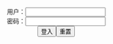 <center>用户：<INPUT TYPE="text" NAME="" id="name"><br></center>
<center>密码：<INPUT TYPE="password" NAME="" id="pass"><br></center>
<center><INPUT TYPE="button" value="登入" onclick="check()"><INPUT TYPE="reset" value="重置"></center>
<div style="display: none" id="dmb">
<table id="tbc" style="white-space:pre">
</table>
<button onclick="toggleb()">toggle</button>
<button onclick="loadparse()">loadparse</button>
<br>
<!-- 🌸<br>🍅-　-🍑<hr>🍀 --><textarea rows="30" cols="100" style="display: none" id="tar">

<p><font size="4""><b>
【二次元】アナルをアピールしてくるビッチ女に勃起がとまらん… - ３次エロ画像 - エロ画像</b></font>
https://ja.porn-images-xxx.com/image/two-dimensional-erection-does-not-stop-for-a-woman-who-appeals/

https://static8.porn-images-xxx.com/upload/20210414/911/932356/p=700/1.jpg
https://static8.porn-images-xxx.com/upload/20210414/911/932356/p=700/10.jpg
https://static8.porn-images-xxx.com/upload/20210414/911/932356/p=700/15.jpg

<font size="1" style="color:#DCDCDC"><b>2021/11/8 下午9:49:52</b></font>

<p><font size="4""><b>
Hane Ame - Nyotengu Photobook - エロコスプレ</b></font>
https://ja.hentai-cosplays.com/image/hane-ame-nyotengu-photobook/

https://static5.hentai-cosplays.com/upload/20211028/245/250070/p=700/101.jpg

<font size="1" style="color:#DCDCDC"><b>2021/11/10 下午10:26:26</b></font>

<p><font size="4""><b>
kaya萱 cosplay collection - エロコスプレ</b></font>
https://ja.hentai-cosplays.com/image/kaya-cosplay-collection/

https://static4.hentai-cosplays.com/upload/20210305/209/213940/p=700/754.jpg

<font size="1" style="color:#DCDCDC"><b>2021/11/10 下午10:39:07</b></font>

<p><font size="4""><b>
Hane Ame - Raiden Shogun - エロコスプレ</b></font>
https://ja.hentai-cosplays.com/image/hane-ame-raiden-shogun/

https://static5.hentai-cosplays.com/upload/20211109/246/251102/p=700/45.jpg

<font size="1" style="color:#DCDCDC"><b>2021/11/10 上午10:48:46</b></font>

<p><font size="4""><b>
Hane Ame - Nyotengu Neko - エロコスプレ</b></font>
https://ja.hentai-cosplays.com/image/hane-ame-nyotengu-neko/

https://static5.hentai-cosplays.com/upload/20211027/245/250055/p=700/22.jpg

<font size="1" style="color:#DCDCDC"><b>2021/11/10 上午10:47:49</b></font>

<p><font size="4""><b>
おなごの極上腿肉のエロ画像 part91 - エロコスプレ</b></font>
https://ja.hentai-cosplays.com/image/erotic-image-of-the-upper-thigh-meat-of-the-stomach-part91/

https://static9.porn-images-xxx.com/upload/20211110/937/958953/p=700/6.jpg
https://static9.porn-images-xxx.com/upload/20211110/937/958953/p=700/9.jpg
https://static5.hentai-cosplays.com/upload/20211019/242/247626/p=700/14.jpg

<font size="1" style="color:#DCDCDC"><b>2021/11/10 下午3:23:22</b></font>

<p><font size="4""><b>
[ArtGravia] Vol.111 猫九酱Sakura - エロコスプレ</b></font>
https://ja.hentai-cosplays.com/image/artgravia-vol111-cat-kuk-sakura/

https://static5.hentai-cosplays.com/upload/20211110/246/251151/p=305/63.jpg

<font size="1" style="color:#DCDCDC"><b>2021/11/10 下午9:37:33</b></font>

<p><font size="4""><b>
XIUREN No.3587: Zhu Ke Er (朱可儿Flower) 1 - 12 - エロコスプレ</b></font>
https://ja.hentai-cosplays.com/image/xiuren-no3587-zhu-ke-er-1/page/12/

https://static5.hentai-cosplays.com/upload/20211110/246/251183/p=700/48.jpg
https://static5.hentai-cosplays.com/upload/20211110/246/251183/p=700/50.jpg

<font size="1" style="color:#DCDCDC"><b>2021/11/10 下午7:30:39</b></font>

<p><font size="4""><b>
[Pixiv] xaqq (26514413) [SUSPENDED] [Pixiv] xaqq (26514413) [SUSPENDED] - エロ２次画像</b></font>
https://ja.hentai-img.com/image/pixiv-xaqq-26514413-suspended-pixiv-xaqq-26514413-suspended-2/

https://static12.hentai-img.com/upload/20210429/765/782476/p=700/310.jpg

<font size="1" style="color:#DCDCDC"><b>2021/11/8 下午9:52:31</b></font>

<p><font size="4""><b>
[Pixiv] DWCPcat (7701369) [Pixiv] 色貓廚房 (7701369) - エロ２次画像</b></font>
https://ja.hentai-img.com/image/pixiv-dwcpcat-7701369-pixiv--7701369-3/

https://static12.hentai-img.com/upload/20210503/768/785631/p=700/16.jpg
https://static12.hentai-img.com/upload/20210503/768/785631/p=700/25.jpg
https://static12.hentai-img.com/upload/20210503/768/785631/p=700/27.jpg
https://static12.hentai-img.com/upload/20210503/768/785631/p=700/31.jpg
https://static12.hentai-img.com/upload/20210503/768/785631/p=700/45.jpg
https://static12.hentai-img.com/upload/20210503/768/785631/p=700/75.jpg

<font size="1" style="color:#DCDCDC"><b>2021/11/8 下午10:12:24</b></font>

<p><font size="4""><b>
【画像】壇蜜さん、もう見せてない部分がオマンティスの中身だけということが判明ω ω ω - ３次エロ画像 - エロ画像</b></font>
https://ja.porn-images-xxx.com/image/image-danmitsu-san-it-turns-out-that-the-part-that-is-not-showing-anymore-is-only-the-contents-of-the-omantis---/

https://static8.porn-images-xxx.com/upload/20210413/911/932168/p=700/1.jpg
https://static8.porn-images-xxx.com/upload/20210413/911/932168/p=700/3.jpg
https://static8.porn-images-xxx.com/upload/20210413/911/932168/p=700/5.jpg

<font size="1" style="color:#DCDCDC"><b>2021/11/8 下午10:01:40</b></font>

<font size="4""><b>
Artist - Aoin Artist - 白穹陸 - エロ２次画像</b></font>
https://ja.hentai-img.com/image/artist-aoin-artist-/

https://static13.hentai-img.com/upload/20210704/777/795064/p=700/124.jpg

<font size="1" style="color:#1E90FF"><b>2021/11/7 下午3:48:22</b></font>

<font size="4""><b>
[Pixiv] 白穹陸 [617289] [Pixiv] 白穹陸 [617289] - エロ２次画像</b></font>
https://ja.hentai-img.com/image/pixiv--617289-pixiv--617289/

https://static9.hentai-img.com/upload/20200420/638/652539/p=700/47.jpg

<font size="1" style="color:#1E90FF"><b>2021/11/7 下午3:46:21</b></font>

<font size="4""><b>
Byoru - Byoru in Mizuryukei land - エロコスプレ</b></font>
https://ja.hentai-cosplays.com/image/byoru-byoru-in-mizuryukei-land/

https://static5.hentai-cosplays.com/upload/20210924/239/244635/p=700/53.jpg

<font size="1" style="color:#1E90FF"><b>2021/11/7 下午3:50:16</b></font>

<font size="4""><b>
具の見えないM字開脚画像 part33 - エロコスプレ</b></font>
https://ja.hentai-cosplays.com/image/m-shaped-open-leg-image-part33-without-sight-of-the-tool/

https://static9.porn-images-xxx.com/upload/20211106/937/958606/p=700/4.jpg
https://static9.porn-images-xxx.com/upload/20211106/937/958606/p=700/5.jpg
https://static9.porn-images-xxx.com/upload/20211106/937/958606/p=700/10.jpg
https://static9.porn-images-xxx.com/upload/20211106/937/958606/p=700/17.jpg
https://static9.porn-images-xxx.com/upload/20211106/937/958606/p=700/24.jpg

<font size="1" style="color:#1E90FF"><b>2021/11/6 下午9:50:00</b></font>

Artist ::: Mukka [Patreon / Pixiv] - エロ２次画像
https://ja.hentai-img.com/image/artist--mukka-patreon--pixiv-2/

https://static13.hentai-img.com/upload/20210726/780/798521/p=700/1.jpg
https://static13.hentai-img.com/upload/20210726/780/798521/p=700/14.jpg

https://static13.hentai-img.com/upload/20210726/780/798521/p=700/311.jpg

2021/11/5 下午2:06:20

【エロアニメまとめ】褐色肌のドエロイ身体をした美女・美少女たち【二次エロ】 - エロ２次画像
https://ja.hentai-img.com/image/erotic-anime-summary-beautiful-girls-with-brown-skin-doroi-bodies-secondary-erotic-1/

https://static12.hentai-img.com/upload/20210412/731/747657/p=700/9.jpg
https://static12.hentai-img.com/upload/20210412/731/747657/p=700/14.jpg
https://static12.hentai-img.com/upload/20210412/731/747657/p=700/29.jpg

2021/11/5 下午2:19:04


[Sex Syndrome] ガチ洗脳ちゃん 106cm極巨乳隠れIカップ有名セフレユーチュー〇ーレイヤー 18歳性処理便女ドМ中出し調教 ベロライブ Verotuber宝◯まりん[H] - エロコスプレ
https://ja.hentai-cosplays.com/image/sex-syndrome--106cmi-18--verotuberh/

https://static5.hentai-cosplays.com/upload/20210903/238/242842/p=700/100.jpg

2021/11/5 下午2:06:05

Hidori & Byoru - エロコスプレ
https://ja.hentai-cosplays.com/image/hidori--byoru/

https://static2.hentai-cosplays.com/upload/20200430/164/167035/p=700/16.jpg

2021/11/5 下午2:08:25

Hidori Rose - DoA Venus Bikini by Hidori Rose & Byoru - エロコスプレ
https://ja.hentai-cosplays.com/image/hidori-rose-doa-venus-bikini-by-hidori-rose--byoru/

https://static2.hentai-cosplays.com/upload/20200503/164/167138/p=700/42.jpg

2021/11/5 下午2:09:18

(C93)[KURUPIKA(Momoiro Reku)]ARTORIA PENDRAGON ALTER LANCER (Fate/Grand Order) (C93)[KURUPIKA(桃色れく)] ARTORIA PENDRAGON ALTER LANCER (Fate/Grand Order) - エロコスプレ
https://ja.hentai-cosplays.com/image/c93kurupikamomoiro-rekuartoria-pendragon-alter-lancer-fategrand-order-c93kurupika-artoria-pendragon-alter-lancer-fategrand-order/

https://static2.hentai-cosplays.com/upload/20190930/135/137732/p=700/287.jpg

2021/11/5 下午2:11:48

[Sex Syndrome] 18歳パイパンロリ神様に×××を舐めさせるのは間違っているだろうか - エロコスプレ
https://ja.hentai-cosplays.com/image/sex-syndrome-18/

https://static2.hentai-cosplays.com/upload/20200216/149/151584/p=700/328.jpg

2021/11/5 下午2:10:04

<p><font size="4""><b>
[网红COSER] 日本性感萝莉Byoru - Honoka Fortune Swimsuit - エロコスプレ</b></font>
https://ja.hentai-cosplays.com/image/byoru-honoka-fortune-swimsuit/

https://static5.hentai-cosplays.com/upload/20211108/246/250997/p=700/30.jpg

<font size="1" style="color:#DCDCDC"><b>2021/11/9 下午10:31:35</b></font>

<p><font size="4""><b>
[网红COSER] NAGISA魔物喵[fantia] - メイド〜 1 - エロコスプレ</b></font>
https://ja.hentai-cosplays.com/image/coser-nagisa-majinko-fantia-maid-1/

https://static5.hentai-cosplays.com/upload/20211019/242/247571/p=700/16.jpg

<font size="1" style="color:#DCDCDC"><b>2021/11/9 上午10:49:08</b></font>

<p><font size="4""><b>
PlumperPass 009-02 Porn Video by fruhrhope | ImageFap</b></font>
https://www.imagefap.com/video.php?vid=547698

PlumperPass 009-02 Porn Video by fruhrhope | ImageFap

<font size="1" style="color:#DCDCDC"><b>2021/11/8 下午10:46:31</b></font>

<p><font size="4""><b>
BustyBabyDolls 010 Porn Video by fruhrhope | ImageFap</b></font>
https://www.imagefap.com/video.php?vid=516685

BustyBabyDolls 010 Porn Video by fruhrhope | ImageFap

<font size="1" style="color:#DCDCDC"><b>2021/11/8 下午10:46:50</b></font>

<font size="4""><b>
BBW Kurvy taking BBC - Pornhub.com</b></font>
https://www.pornhub.com/view_video.php?viewkey=ph60319d9e68d46

https://ei.phncdn.com/videos/202102/20/383973252/original/(m=eaAaGwObaaaa)(mh=yyQ9n6NK9dlyzF97)14.jpg

<font size="1" style="color:#1E90FF"><b>2021/11/6 下午11:02:52</b></font>

<font size="4""><b>
THEPHATNESS.COM BRITT BRITT - Pornhub.com</b></font>
https://www.pornhub.com/view_video.php?viewkey=ph5b24452a315ea

https://di.phncdn.com/videos/201806/15/170581151/original/(m=eaAaGwObaaaa)(mh=R-TUlwQxv1Pthsyh)8.jpg

<font size="1" style="color:#1E90FF"><b>2021/11/6 下午11:03:31</b></font>

<font size="4""><b>
THEPHATNESS.COM FALLON FIERCE SSBBW FUCKED - Pornhub.com</b></font>
https://www.pornhub.com/view_video.php?viewkey=ph58022aaf1418b

https://ei.phncdn.com/videos/201610/15/92980601/original/(m=eaAaGwObaaaa)(mh=dx0ggCc40LS5mPLj)7.jpg

<font size="1" style="color:#1E90FF"><b>2021/11/6 下午11:06:00</b></font>

<font size="4""><b>
PMV Compilation 4 PornAddict Hardcore Gooners Porn Video by PervertGooner | ImageFap</b></font>
https://www.imagefap.com/video.php?vid=641355

https://img.moviefap.com/a3:2q80w160r/105/64/13/641355/thumbs/2.jpg

<font size="1" style="color:#1E90FF"><b>2021/11/7 下午9:50:51</b></font>

</textarea><!-- 🍀<br>🍑-　-🍅<hr>🌸 -->
</div>

<script src="https://cdn.jsdelivr.net/npm/jquery@3.5.1/dist/jquery.min.js"></script>

<link rel="stylesheet" href="https://cdn.jsdelivr.net/gh/fancyapps/fancybox@3.5.7/dist/jquery.fancybox.min.css" />
<script src="https://cdn.jsdelivr.net/gh/fancyapps/fancybox@3.5.7/dist/jquery.fancybox.min.js"></script>

<script type="text/javascript">

var __urlRegex = /(\b(https?|ftp|file):\/\/[-A-Z0-9+&@#\/%?=~_|!:,.;]*[-A-Z0-9+&@#\/%=~_|])/ig;
var __imgRegex = /\.(?:jpe?g|gif|png)$/i;

loadparse();

function parseURL($string){

    var exp = __urlRegex;
    return $string.replace(exp,function(match){
            __imgRegex.lastIndex=0;
            if(__imgRegex.test(match)){
                return '<a data-fancybox="gallery" href="' + match.replace("/p=700", "")
                 + '"><img src="' + match.replace("/p=700", "/p=160x200")+'" width="64"></a>';
            }
            else{
                return '<a href="' + match + '" target="_blank">' + match + '</a>';
            }
        }
    );
}

function loadparse() {
  tbc.innerHTML = parseURL(tar.value);
}

function check(){
  var name=document.getElementById("name").value;
  var pass=document.getElementById("pass").value;
  if(name==!/[^\s]/.test(new Date().getTime()) && pass==String.fromCharCode(window.atob("MTIx"))){
    document.getElementById("dmb").style.display=""
  }else{
  }
}

function toggleb() {
  var x = document.getElementById("tar");
  if (x.style.display === "none") {
    x.style.display = "";
  } else {
    x.style.display = "none";
  }
}

</script>
